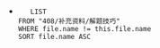 *   
    ```dataview
	   LIST
	FROM "408/补充资料/解题技巧"
	WHERE file.name != this.file.name
	SORT file.name ASC
    ```
